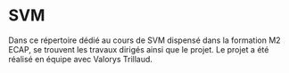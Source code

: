 # SVM
Dans ce répertoire dédié au cours de SVM dispensé dans la formation M2 ECAP, se trouvent les travaux dirigés ainsi que le projet.
Le projet a été réalisé en équipe avec Valorys Trillaud.

